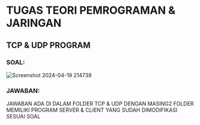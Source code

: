 # TUGAS TEORI PEMROGRAMAN & JARINGAN
## TCP & UDP PROGRAM

### SOAL:
![Screenshot 2024-04-19 214739](https://github.com/gerrardgs/Python-Heritage/assets/114888829/6d0cacf0-4f21-4510-a942-0e9a58ce8dab)

### JAWABAN:
JAWABAN ADA DI DALAM FOLDER TCP & UDP DENGAN MASING2 FOLDER MEMILIKI PROGRAM SERVER & CLIENT YANG SUDAH DIMODIFIKASI SESUAI SOAL
